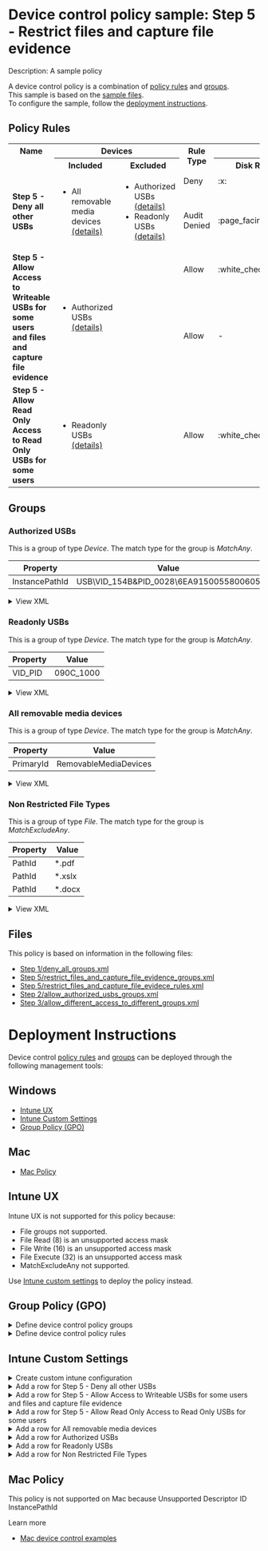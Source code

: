 # Device control policy sample: Step 5 - Restrict files and capture file evidence

Description: A sample policy

A device control policy is a combination of [policy rules](#policy-rules) and [groups](#groups).  
This sample is based on the [sample files](#files).  
To configure the sample, follow the [deployment instructions](#deployment-instructions).  

## Policy Rules
<table>
    <tr>
        <th rowspan="2" valign="top">Name</th>
        <th colspan="2" valign="top">Devices</th>
        <th rowspan="2" valign="top">Rule Type</th>
        <th colspan="6" valign="top"><center>Access</center></th>
        <th rowspan="2" valign="top">Notification</th>
        <th rowspan="2" valign="top">Conditions</th>
    </tr>
    <tr>
        <th>Included</th>
        <th>Excluded</th>
        <th>Disk Read</th>
		<th>Disk Write</th>
		<th>Disk Execute</th>
		<th>File Read</th>
		<th>File Write</th>
		<th>File Execute</th></tr><tr>
            <td rowspan="2"><b>Step 5 - Deny all other USBs</b></td>
            <td rowspan="2 valign="top">
                <ul><li>All removable media devices<a href="#all-removable-media-devices" title="MatchAny [{'PrimaryId': 'RemovableMediaDevices'}]"> (details)</a></ul>
            </td>
            <td rowspan="2" valign="top">
                <ul><li>Authorized USBs<a href="#authorized-usbs" title="MatchAny [{'InstancePathId': 'USB\\VID_154B&PID_0028\\6EA9150055800605'}]"> (details)</a><li>Readonly USBs<a href="#readonly-usbs" title="MatchAny [{'VID_PID': '090C_1000'}]"> (details)</a></ul>
            </td>
            <td>Deny</td>
            <td>:x:</td>
            <td>:x:</td>
            <td>:x:</td>
            <td>-</td>
            <td>-</td>
            <td>-</td><td>None (0)</td> 
            <td>
                <center>-</center></td>
        </tr><tr>
            <td>Audit Denied</td>
            <td>:page_facing_up:</td>
            <td>:page_facing_up:</td>
            <td>:page_facing_up:</td>
            <td>-</td>
            <td>-</td>
            <td>-</td><td>Show notification and Send event (3)</td>
            <td> 
                <center>-</center></td>
        </tr><tr>
            <td rowspan="2"><b>Step 5 - Allow Access to Writeable USBs for some users and files and capture file evidence</b></td>
            <td rowspan="2 valign="top">
                <ul><li>Authorized USBs<a href="#authorized-usbs" title="MatchAny [{'InstancePathId': 'USB\\VID_154B&PID_0028\\6EA9150055800605'}]"> (details)</a></ul>
            </td>
            <td rowspan="2" valign="top">
                <ul></ul>
            </td>
            <td>Allow</td>
            <td>:white_check_mark:</td>
            <td>:white_check_mark:</td>
            <td>:white_check_mark:</td>
            <td>-</td>
            <td>-</td>
            <td>-</td><td>None (0)</td> 
            <td>
                <details>
                <summary>View</summary>
                User condition: S-1-1-0<br>
                Parameters: 
                <ul>
                </ul>
                </details></td>
        </tr><tr>
            <td>Allow</td>
            <td>-</td>
            <td>-</td>
            <td>-</td>
            <td>:white_check_mark:</td>
            <td>:white_check_mark:</td>
            <td>:white_check_mark:</td><td>Create File Evidence (8)</td>
            <td> 
                <details>
                <summary>View</summary>
                User Condition: S-1-1-0<br>
                Parameters: MatchAll
                <ul><li> MatchAll 
                        <ul><li>Non Restricted File Types<a href="#non-restricted-file-types" title="MatchExcludeAny [{'PathId': '*.pdf'}, {'PathId': '*.xslx'}, {'PathId': '*.docx'}]"> (details)</a></ul>
                </ul>
                </details></td>
        </tr><tr>
            <td rowspan="1"><b>Step 5 - Allow Read Only Access to Read Only USBs for some users</b></td>
            <td rowspan="1 valign="top">
                <ul><li>Readonly USBs<a href="#readonly-usbs" title="MatchAny [{'VID_PID': '090C_1000'}]"> (details)</a></ul>
            </td>
            <td rowspan="1" valign="top">
                <ul></ul>
            </td>
            <td>Allow</td>
            <td>:white_check_mark:</td>
            <td>-</td>
            <td>-</td>
            <td>:white_check_mark:</td>
            <td>-</td>
            <td>-</td><td>None (0)</td> 
            <td>
                <details>
                <summary>View</summary>
                User condition: S-1-1-0<br>
                Parameters: 
                <ul>
                </ul>
                </details></td>
        </tr></table>

## Groups


### Authorized USBs

This is a group of type *Device*. 
The match type for the group is *MatchAny*.

|  Property | Value |
|-----------|-------|
| InstancePathId | USB\VID_154B&PID_0028\6EA9150055800605 |

<details>
<summary>View XML</summary>

```xml
<Group Id="{368a2c82-17be-4137-bffa-370bbdff9672}" Type="Device">
	<!-- ./Vendor/MSFT/Defender/Configuration/DeviceControl/PolicyGroups/%7B368a2c82-17be-4137-bffa-370bbdff9672%7D/GroupData -->
	<Name>Authorized USBs</Name>
	<MatchType>MatchAny</MatchType>
	<DescriptorIdList>
		<InstancePathId>USB\VID_154B&amp;PID_0028\6EA9150055800605</InstancePathId>
	</DescriptorIdList>
</Group>
```
</details>

### Readonly USBs

This is a group of type *Device*. 
The match type for the group is *MatchAny*.

|  Property | Value |
|-----------|-------|
| VID_PID | 090C_1000 |

<details>
<summary>View XML</summary>

```xml
<Group Id="{23c24566-98a5-4218-8802-59614513b97e}" Type="Device">
	<!-- ./Vendor/MSFT/Defender/Configuration/DeviceControl/PolicyGroups/%7B23c24566-98a5-4218-8802-59614513b97e%7D/GroupData -->
	<Name>Readonly USBs</Name>
	<MatchType>MatchAny</MatchType>
	<DescriptorIdList>
		<VID_PID>090C_1000</VID_PID>
	</DescriptorIdList>
</Group>
```
</details>

### All removable media devices

This is a group of type *Device*. 
The match type for the group is *MatchAny*.

|  Property | Value |
|-----------|-------|
| PrimaryId | RemovableMediaDevices |

<details>
<summary>View XML</summary>

```xml
<Group Id="{d8819053-24f4-444a-a0fb-9ce5a9e97862}" Type="Device">
	<!-- ./Vendor/MSFT/Defender/Configuration/DeviceControl/PolicyGroups/%7Bd8819053-24f4-444a-a0fb-9ce5a9e97862%7D/GroupData -->
	<Name>All removable media devices</Name>
	<MatchType>MatchAny</MatchType>
	<DescriptorIdList>
		<PrimaryId>RemovableMediaDevices</PrimaryId>
	</DescriptorIdList>
</Group>
```
</details>

### Non Restricted File Types

This is a group of type *File*. 
The match type for the group is *MatchExcludeAny*.

|  Property | Value |
|-----------|-------|
| PathId | *.pdf |
| PathId | *.xslx |
| PathId | *.docx |

<details>
<summary>View XML</summary>

```xml
<Group Id="{940973b7-dacd-4d2f-88f9-1141e20a3b7c}" Type="File">
	<!-- ./Vendor/MSFT/Defender/Configuration/DeviceControl/PolicyGroups/%7B940973b7-dacd-4d2f-88f9-1141e20a3b7c%7D/GroupData -->
	<Name>Non Restricted File Types</Name>
	<MatchType>MatchExcludeAny</MatchType>
	<DescriptorIdList>
		<PathId>*.pdf</PathId>
		<PathId>*.xslx</PathId>
		<PathId>*.docx</PathId>
	</DescriptorIdList>
</Group>
```
</details>


## Files
This policy is based on information in the following files:

- [Step 1/deny_all_groups.xml](Step%201/deny_all_groups.xml)
- [Step 5/restrict_files_and_capture_file_evidence_groups.xml](Step%205/restrict_files_and_capture_file_evidence_groups.xml)
- [Step 5/restrict_files_and_capture_file_evidece_rules.xml](Step%205/restrict_files_and_capture_file_evidece_rules.xml)
- [Step 2/allow_authorized_usbs_groups.xml](Step%202/allow_authorized_usbs_groups.xml)
- [Step 3/allow_different_access_to_different_groups.xml](Step%203/allow_different_access_to_different_groups.xml)


# Deployment Instructions

Device control [policy rules](#policy-rules) and [groups](#groups) can be deployed through the following management tools:

## Windows
- [Intune UX](#intune-ux)
- [Intune Custom Settings](#intune-custom-settings)
- [Group Policy (GPO)](#group-policy-gpo)

## Mac
- [Mac Policy](#mac-policy)

## Intune UX

Intune UX is not supported for this policy because:
- File groups not supported.
- File Read (8) is an unsupported access mask
- File Write (16) is an unsupported access mask
- File Execute (32) is an unsupported access mask
- MatchExcludeAny not supported.

Use [Intune custom settings](#intune-custom-settings) to deploy the policy instead.


## Group Policy (GPO)
<details>
<summary>Define device control policy groups</summary>

   1. Go to Computer Configuration > Administrative Templates > Windows Components > Microsoft Defender Antivirus > Device Control > Define device control policy groups.
   2. Save the XML below to a network share.
```xml
<Groups>
	<Group Id="{368a2c82-17be-4137-bffa-370bbdff9672}" Type="Device">
		<!-- ./Vendor/MSFT/Defender/Configuration/DeviceControl/PolicyGroups/%7B368a2c82-17be-4137-bffa-370bbdff9672%7D/GroupData -->
		<Name>Authorized USBs</Name>
		<MatchType>MatchAny</MatchType>
		<DescriptorIdList>
			<InstancePathId>USB\VID_154B&amp;PID_0028\6EA9150055800605</InstancePathId>
		</DescriptorIdList>
	</Group>
	<Group Id="{23c24566-98a5-4218-8802-59614513b97e}" Type="Device">
		<!-- ./Vendor/MSFT/Defender/Configuration/DeviceControl/PolicyGroups/%7B23c24566-98a5-4218-8802-59614513b97e%7D/GroupData -->
		<Name>Readonly USBs</Name>
		<MatchType>MatchAny</MatchType>
		<DescriptorIdList>
			<VID_PID>090C_1000</VID_PID>
		</DescriptorIdList>
	</Group>
	<Group Id="{d8819053-24f4-444a-a0fb-9ce5a9e97862}" Type="Device">
		<!-- ./Vendor/MSFT/Defender/Configuration/DeviceControl/PolicyGroups/%7Bd8819053-24f4-444a-a0fb-9ce5a9e97862%7D/GroupData -->
		<Name>All removable media devices</Name>
		<MatchType>MatchAny</MatchType>
		<DescriptorIdList>
			<PrimaryId>RemovableMediaDevices</PrimaryId>
		</DescriptorIdList>
	</Group>
	<Group Id="{940973b7-dacd-4d2f-88f9-1141e20a3b7c}" Type="File">
		<!-- ./Vendor/MSFT/Defender/Configuration/DeviceControl/PolicyGroups/%7B940973b7-dacd-4d2f-88f9-1141e20a3b7c%7D/GroupData -->
		<Name>Non Restricted File Types</Name>
		<MatchType>MatchExcludeAny</MatchType>
		<DescriptorIdList>
			<PathId>*.pdf</PathId>
			<PathId>*.xslx</PathId>
			<PathId>*.docx</PathId>
		</DescriptorIdList>
	</Group>
</Groups>
```
   3. In the Define device control policy groups window, select *Enabled* and specify the network share file path containing the XML groups data.
</details>

<details>
<summary>Define device control policy rules</summary>
 
  1. Go to Computer Configuration > Administrative Templates > Windows Components > Microsoft Defender Antivirus > Device Control > Define device control policy rules.
  2. Save the XML below to a network share.
```xml
<PolicyRules>
	<PolicyRule Id="{7beca8fe-313a-46f2-a090-399eb3d74318}" >
		<!-- ./Vendor/MSFT/Defender/Configuration/DeviceControl/PolicyRules/%7B7beca8fe-313a-46f2-a090-399eb3d74318%7D/RuleData -->
		<Name>Step 5 - Deny all other USBs</Name>
		<IncludedIdList>
			<GroupId>{d8819053-24f4-444a-a0fb-9ce5a9e97862}</GroupId>
		</IncludedIdList>
		<ExcludedIdList>
			<GroupId>{368a2c82-17be-4137-bffa-370bbdff9672}</GroupId>
			<GroupId>{23c24566-98a5-4218-8802-59614513b97e}</GroupId>
		</ExcludedIdList>
		<Entry Id="{c82cb32c-4c56-4c76-8897-b2cc99558299}">
			<Type>Deny</Type>
			<AccessMask>7</AccessMask>
			<Options>0</Options>
		</Entry>
		<Entry Id="{70582e83-ea91-4b14-8f6c-f3921dab9d7a}">
			<Type>AuditDenied</Type>
			<AccessMask>7</AccessMask>
			<Options>3</Options>
		</Entry>
	</PolicyRule>
	<PolicyRule Id="{a054bbcf-3454-4b95-9058-f7ed00deeee9}" >
		<!-- ./Vendor/MSFT/Defender/Configuration/DeviceControl/PolicyRules/%7Ba054bbcf-3454-4b95-9058-f7ed00deeee9%7D/RuleData -->
		<Name>Step 5 - Allow Access to Writeable USBs for some users and files and capture file evidence</Name>
		<IncludedIdList>
			<GroupId>{368a2c82-17be-4137-bffa-370bbdff9672}</GroupId>
		</IncludedIdList>
		<ExcludedIdList>
		</ExcludedIdList>
		<Entry Id="{e78857e3-9e36-473b-a07c-fe1a1f356ec9}">
			<Type>Allow</Type>
			<AccessMask>7</AccessMask>
			<Options>0</Options>
			<Sid>S-1-1-0</Sid>
		</Entry>
		<Entry Id="{c85c27ca-3988-40ea-b80a-48a5641ea862}">
			<Type>Allow</Type>
			<AccessMask>56</AccessMask>
			<Options>8</Options>
			<Sid>S-1-1-0</Sid>
			<Parameters MatchType="MatchAll">
				<File MatchType="MatchAll">
					<GroupId>{940973b7-dacd-4d2f-88f9-1141e20a3b7c}</GroupId>
				</File>
			</Parameters>
		</Entry>
	</PolicyRule>
	<PolicyRule Id="{b2b9cfc0-799d-457c-babc-da617d9a8b83}" >
		<!-- ./Vendor/MSFT/Defender/Configuration/DeviceControl/PolicyRules/%7Bb2b9cfc0-799d-457c-babc-da617d9a8b83%7D/RuleData -->
		<Name>Step 5 - Allow Read Only Access to Read Only USBs for some users</Name>
		<IncludedIdList>
			<GroupId>{23c24566-98a5-4218-8802-59614513b97e}</GroupId>
		</IncludedIdList>
		<ExcludedIdList>
		</ExcludedIdList>
		<Entry Id="{e78857e3-9e36-473b-a07c-fe1a1f356ec9}">
			<Type>Allow</Type>
			<AccessMask>9</AccessMask>
			<Options>0</Options>
			<Sid>S-1-1-0</Sid>
		</Entry>
	</PolicyRule>
</PolicyRules>
```
  3. In the Define device control policy rules window, select *Enabled*, and enter the network share file path containing the XML rules data.
</details>

## Intune Custom Settings

<details>
<summary>Create custom intune configuration</summary>

   1. Navigate to Devices > Configuration profiles
   2. Click Create (New Policy)
   3. Select Platform "Windows 10 and Later"
   4. Select Profile "Templates"
   5. Select Template Name "Custom"
   6. Click "Create"
   7. Under Name, enter **
   8. Optionally, enter a description
   9. Click "Next" 
</details>
<details>
<summary>Add a row for Step 5 - Deny all other USBs</summary>  
   
   1. Click "Add"
   2. For Name, enter *Step 5 - Deny all other USBs*
   3. For Description, enter **
   4. For OMA-URI, enter  *./Vendor/MSFT/Defender/Configuration/DeviceControl/PolicyRules/%7B7beca8fe-313a-46f2-a090-399eb3d74318%7D/RuleData*
   5. For Data type, select *String (XML File)*
   
        
   6. For Custom XML, select  *.\Step 5\step_5_-_deny_all_other_usbs{7beca8fe-313a-46f2-a090-399eb3d74318}.xml*
         
   
   
   7. Click "Save"
</details>
<details>
<summary>Add a row for Step 5 - Allow Access to Writeable USBs for some users and files and capture file evidence</summary>  
   
   1. Click "Add"
   2. For Name, enter *Step 5 - Allow Access to Writeable USBs for some users and files and capture file evidence*
   3. For Description, enter **
   4. For OMA-URI, enter  *./Vendor/MSFT/Defender/Configuration/DeviceControl/PolicyRules/%7Ba054bbcf-3454-4b95-9058-f7ed00deeee9%7D/RuleData*
   5. For Data type, select *String (XML File)*
   
        
   6. For Custom XML, select  *.\Step 5\step_5_-_allow_access_to_writeable_usbs_for_some_users_and_files_and_capture_file_evidence{a054bbcf-3454-4b95-9058-f7ed00deeee9}.xml*
         
   
   
   7. Click "Save"
</details>
<details>
<summary>Add a row for Step 5 - Allow Read Only Access to Read Only USBs for some users</summary>  
   
   1. Click "Add"
   2. For Name, enter *Step 5 - Allow Read Only Access to Read Only USBs for some users*
   3. For Description, enter **
   4. For OMA-URI, enter  *./Vendor/MSFT/Defender/Configuration/DeviceControl/PolicyRules/%7Bb2b9cfc0-799d-457c-babc-da617d9a8b83%7D/RuleData*
   5. For Data type, select *String (XML File)*
   
        
   6. For Custom XML, select  *.\Step 5\step_5_-_allow_read_only_access_to_read_only_usbs_for_some_users{b2b9cfc0-799d-457c-babc-da617d9a8b83}.xml*
         
   
   
   7. Click "Save"
</details>
<details>
<summary>Add a row for All removable media devices</summary>  
   
   1. Click "Add"
   2. For Name, enter *All removable media devices*
   3. For Description, enter **
   4. For OMA-URI, enter  *./Vendor/MSFT/Defender/Configuration/DeviceControl/PolicyGroups/%7Bd8819053-24f4-444a-a0fb-9ce5a9e97862%7D/GroupData*
   5. For Data type, select *String (XML File)*
   
        
   6. For Custom XML, select  *.\Step 1\all_removable_media_devices{d8819053-24f4-444a-a0fb-9ce5a9e97862}.xml*
         
   
   
   7. Click "Save"
</details>
<details>
<summary>Add a row for Authorized USBs</summary>  
   
   1. Click "Add"
   2. For Name, enter *Authorized USBs*
   3. For Description, enter **
   4. For OMA-URI, enter  *./Vendor/MSFT/Defender/Configuration/DeviceControl/PolicyGroups/%7B368a2c82-17be-4137-bffa-370bbdff9672%7D/GroupData*
   5. For Data type, select *String (XML File)*
   
        
   6. For Custom XML, select  *.\Step 2\authorized_usbs{368a2c82-17be-4137-bffa-370bbdff9672}.xml*
         
   
   
   7. Click "Save"
</details>
<details>
<summary>Add a row for Readonly USBs</summary>  
   
   1. Click "Add"
   2. For Name, enter *Readonly USBs*
   3. For Description, enter **
   4. For OMA-URI, enter  *./Vendor/MSFT/Defender/Configuration/DeviceControl/PolicyGroups/%7B23c24566-98a5-4218-8802-59614513b97e%7D/GroupData*
   5. For Data type, select *String (XML File)*
   
        
   6. For Custom XML, select  *.\Step 3\readonly_usbs{23c24566-98a5-4218-8802-59614513b97e}.xml*
         
   
   
   7. Click "Save"
</details>
<details>
<summary>Add a row for Non Restricted File Types</summary>  
   
   1. Click "Add"
   2. For Name, enter *Non Restricted File Types*
   3. For Description, enter **
   4. For OMA-URI, enter  *./Vendor/MSFT/Defender/Configuration/DeviceControl/PolicyGroups/%7B940973b7-dacd-4d2f-88f9-1141e20a3b7c%7D/GroupData*
   5. For Data type, select *String (XML File)*
   
        
   6. For Custom XML, select  *.\Step 5\non_restricted_file_types{940973b7-dacd-4d2f-88f9-1141e20a3b7c}.xml*
         
   
   
   7. Click "Save"
</details>


## Mac Policy

This policy is not supported on Mac because Unsupported Descriptor ID InstancePathId

Learn more
- [Mac device control examples](../Removable%20Storage%20Access%20Control%20Samples/macOS/policy/examples/README.md)

